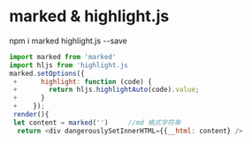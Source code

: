 # marked & highlight.js
npm i marked highlight.js --save
```js
import marked from 'marked'
import hljs from 'highlight.js
marked.setOptions({
 +      highlight: function (code) {
 +        return hljs.highlightAuto(code).value;
 +      }
 +    });
 render(){
 let content = marked('')     //md 格式字符串
  return <div dangerouslySetInnerHTML={{__html: content} />
 ```

